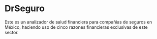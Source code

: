# DrSeguro
Este es un analizador de salud financiera para compañias de seguros en México, haciendo uso de cinco razones financieras exclusivas de este sector.
